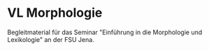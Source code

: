 # VL Morphologie

Begleitmaterial für das Seminar "Einführung in die Morphologie und Lexikologie" an der FSU Jena.
